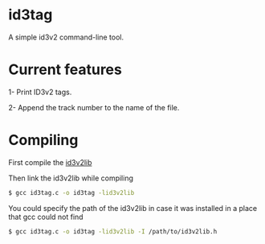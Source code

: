 # id3tag
A simple id3v2 command-line tool.

# Current features
1- Print ID3v2 tags.

2- Append the track number to the name of the file.

# Compiling
First compile the [id3v2lib](https://github.com/larsbs/id3v2lib)

Then link the id3v2lib while compiling

```bash
$ gcc id3tag.c -o id3tag -lid3v2lib 
```

You could specify the path of the id3v2lib in case it was installed in a place that gcc could not find

```bash
$ gcc id3tag.c -o id3tag -lid3v2lib -I /path/to/id3v2lib.h
```

